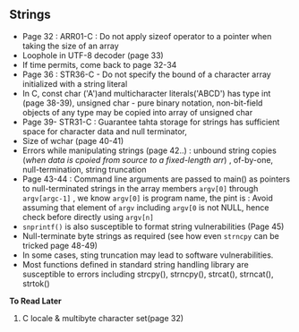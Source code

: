 ## Strings
- Page 32 : ARR01-C : Do not apply sizeof operator to a pointer when taking the size of an array
- Loophole in UTF-8 decoder (page 33)
- If time permits, come back to page 32-34
- Page 36 : STR36-C -  Do not specify the bound of a character array initialized with a string literal
- In C, const char ('A')and multicharacter literals('ABCD') has type int (page 38-39), unsigned char - pure binary notation, non-bit-field objects of any type may be copied into array of unsigned char
- Page 39- STR31-C : Guarantee tahta storage for strings has sufficient space for character data and null terminator, 
- Size of wchar (page 40-41)
- Errors while manipulating strings (page 42..) : unbound string copies (*when data is cpoied from source to a fixed-length arr*) , of-by-one, null-termination, string truncation
- Page 43-44 : Command line arguments are passed to main() as pointers to null-terminated strings in the array members `argv[0]` through `argv[argc-1]` , we know `argv[0]` is program name, the pint is : Avoid assuming that element of `argv` including `argv[0` is not NULL, hence check before directly using `argv[n]`
- `snprintf()` is also susceptible to format string vulnerabilities (Page 45)
- Null-terminate byte strings as required (see how even `strncpy` can be tricked page 48-49)
- In some cases, sting truncation may lead to software vulnerabilities.
- Most functions defined in standard string handling library are susceptible to errors including strcpy(), strncpy(), strcat(), strncat(), strtok()





**To Read Later**

1. C locale & multibyte character set(page 32)
